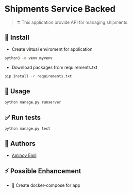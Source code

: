 # **Shipments Service Backed**

> :alembic: This application provide API for managing shipments.


## :construction: Install

*  Create virtual enviroment for application

```sh
python3 -m venv myvenv
```

* Download packages from requirements.txt

```sh
pip install -r requirements.txt
```

## :rocket: Usage
```sh
python manage.py runserver
```

## :white_check_mark: Run tests

```sh
python manage.py test
```
## :bust_in_silhouette: Authors

* [Aminov Emil](https://github.com/AminovE99)


## :zap: Possible Enhancement
* :whale: Create docker-compose for app

